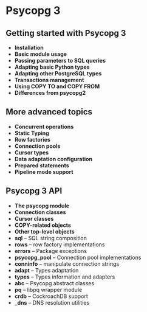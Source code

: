 # Psycopg 3

## Getting started with Psycopg 3

- **Installation**
- **Basic module usage**
- **Passing parameters to SQL queries**
- **Adapting basic Python types**
- **Adapting other PostgreSQL types**
- **Transactions management**
- **Using COPY TO and COPY FROM**
- **Differences from psycopg2**

## More advanced topics

- **Concurrent operations**
- **Static Typing**
- **Row factories**
- **Connection pools**
- **Cursor types**
- **Data adaptation configuration**
- **Prepared statements**
- **Pipeline mode support**

## Psycopg 3 API

- **The psycopg module**
- **Connection classes**
- **Cursor classes**
- **COPY-related objects**
- **Other top-level objects**
- **sql** – SQL string composition
- **rows** – row factory implementations
- **errors** – Package exceptions
- **psycopg_pool** – Connection pool implementations
- **conninfo** – manipulate connection strings
- **adapt** – Types adaptation
- **types** – Types information and adapters
- **abc** – Psycopg abstract classes
- **pq** – libpq wrapper module
- **crdb** – CockroachDB support
- **_dns** – DNS resolution utilities